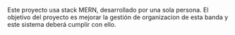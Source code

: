 Este proyecto usa stack MERN, desarrollado por una sola persona. El objetivo del proyecto es mejorar la gestión de organizacion de esta banda y este sistema deberá cumplir con ello.